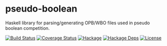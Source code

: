 # pseudo-boolean
Haskell library for parsing/generating OPB/WBO files used in pseudo boolean competition.

[![Build Status](https://travis-ci.org/msakai/pseudo-boolean.svg?branch=master)](https://travis-ci.org/msakai/pseudo-boolean)
[![Coverage Status](https://coveralls.io/repos/msakai/pseudo-boolean/badge.svg)](https://coveralls.io/r/msakai/pseudo-boolean)
[![Hackage](https://img.shields.io/hackage/v/pseudo-boolean.svg)](https://hackage.haskell.org/package/pseudo-boolean)
[![Hackage Deps](https://img.shields.io/hackage-deps/v/pseudo-boolean.svg)](https://packdeps.haskellers.com/feed?needle=pseudo-boolean)
[![License](https://img.shields.io/badge/License-BSD%203--Clause-blue.svg)](https://opensource.org/licenses/BSD-3-Clause)

